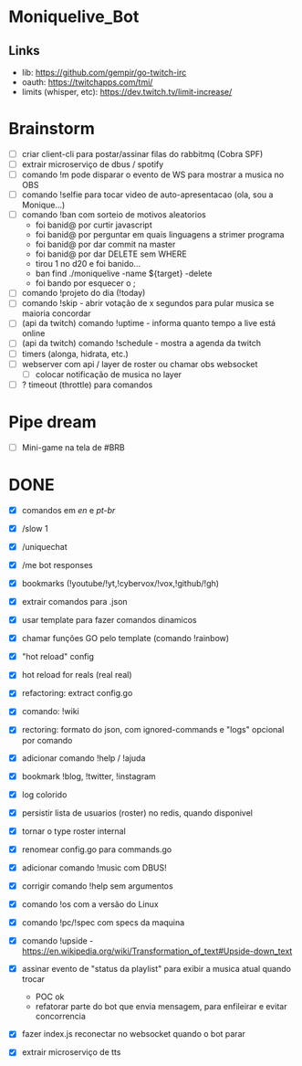 # Moniquelive_Bot

## Links

- lib: https://github.com/gempir/go-twitch-irc
- oauth: https://twitchapps.com/tmi/
- limits (whisper, etc): https://dev.twitch.tv/limit-increase/

# Brainstorm

- [ ] criar client-cli para postar/assinar filas do rabbitmq (Cobra SPF)
- [ ] extrair microserviço de dbus / spotify
- [ ] comando !m pode disparar o evento de WS para mostrar a musica no OBS
- [ ] comando !selfie para tocar video de auto-apresentacao (ola, sou a Monique...)
- [ ] comando !ban com sorteio de motivos aleatorios
  - foi banid@ por curtir javascript
  - foi banid@ por perguntar em quais linguagens a strimer programa
  - foi banid@ por dar commit na master
  - foi banid@ por dar DELETE sem WHERE
  - tirou 1 no d20 e foi banido...
  - ban find ./moniquelive -name ${target} -delete
  - foi bando por esquecer o ;
- [ ] comando !projeto do dia (!today)
- [ ] comando !skip - abrir votação de x segundos para pular musica se maioria concordar
- [ ] (api da twitch) comando !uptime - informa quanto tempo a live está online
- [ ] (api da twitch) comando !schedule - mostra a agenda da twitch
- [ ] timers (alonga, hidrata, etc.)
- [ ] webserver com api / layer de roster ou chamar obs websocket
    - [ ] colocar notificação de musica no layer
- [ ] ? timeout (throttle) para comandos

# Pipe dream

- [ ] Mini-game na tela de #BRB

# DONE
- [x] comandos em _en_ e _pt-br_
- [x] /slow 1
- [x] /uniquechat
- [x] /me bot responses
- [x] bookmarks (!youtube/!yt,!cybervox/!vox,!github/!gh)
- [x] extrair comandos para .json
- [x] usar template para fazer comandos dinamicos
- [x] chamar funções GO pelo template (comando !rainbow)
- [x] "hot reload" config
- [x] hot reload for reals (real real)
- [x] refactoring: extract config.go
- [x] comando: !wiki
- [x] rectoring: formato do json, com ignored-commands e "logs" opcional por comando
- [x] adicionar comando !help / !ajuda
- [x] bookmark !blog, !twitter, !instagram
- [x] log colorido
- [x] persistir lista de usuarios (roster) no redis, quando disponivel
- [x] tornar o type roster internal
- [x] renomear config.go para commands.go
- [x] adicionar comando !music com DBUS!
- [x] corrigir comando !help sem argumentos
- [x] comando !os com a versão do Linux
- [x] comando !pc/!spec com specs da maquina
- [x] comando !upside - https://en.wikipedia.org/wiki/Transformation_of_text#Upside-down_text
- [x] assinar evento de "status da playlist" para exibir a musica atual quando trocar
  - POC ok
  - refatorar parte do bot que envia mensagem, para enfileirar e evitar concorrencia
- [x] fazer index.js reconectar no websocket quando o bot parar
- [x] extrair microserviço de tts

